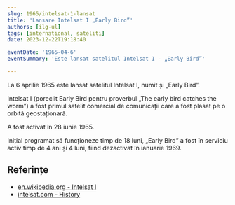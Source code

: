 ```yaml
---
slug: 1965/intelsat-1-lansat
title: 'Lansare Intelsat I „Early Bird”'
authors: [ilg-ul]
tags: [international, sateliti]
date: 2023-12-22T19:18:40

eventDate: '1965-04-6'
eventSummary: 'Este lansat satelitul Intelsat I - „Early Bird”'

---
```


La 6 aprilie 1965 este lansat satelitul Intelsat I, numit și „Early Bird”.

<!-- truncate -->

Intelsat I (poreclit Early Bird pentru proverbul „The early bird
catches the worm”) a fost primul satelit comercial de comunicații
care a fost plasat pe o orbită geostaționară.

A fost activat în 28 iunie 1965.

Inițial programat să funcționeze timp de 18 luni, „Early Bird” a fost
în serviciu activ timp de 4 ani și 4 luni, fiind dezactivat în ianuarie 1969.

## Referințe

- [en.wikipedia.org - Intelsat I](https://en.wikipedia.org/wiki/Intelsat_I)
- [intelsat.com - History](https://www.intelsat.com/intelsat-history/)
